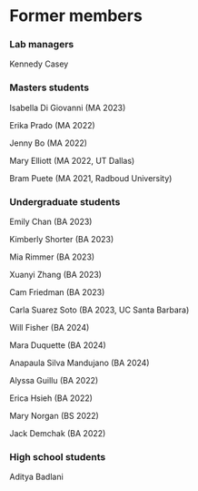 # Former members

### Lab managers

Kennedy Casey

### Masters students

Isabella Di Giovanni (MA 2023)

Erika Prado (MA 2022)

Jenny Bo (MA 2022)

Mary Elliott (MA 2022, UT Dallas)

Bram Puete (MA 2021, Radboud University)

### Undergraduate students

Emily Chan (BA 2023)

Kimberly Shorter (BA 2023)

Mia Rimmer (BA 2023)

Xuanyi Zhang (BA 2023)

Cam Friedman (BA 2023)

Carla Suarez Soto (BA 2023, UC Santa Barbara)

Will Fisher (BA 2024)

Mara Duquette (BA 2024)

Anapaula Silva Mandujano (BA 2024)

Alyssa Guillu (BA 2022)

Erica Hsieh (BA 2022)

Mary Norgan (BS 2022)

Jack Demchak (BA 2022)

### High school students

Aditya Badlani